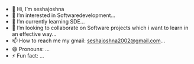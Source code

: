 - 👋 Hi, I’m seshajoshna
- 👀 I’m interested in Softwaredevelopment...
- 🌱 I’m currently learning SDE...
- 💞️ I’m looking to collaborate on Software projects which i want to learn in an effective way...
- 📫 How to reach me my gmail: seshajoshna2002@gmail.com...
- 😄 Pronouns: ...
- ⚡ Fun fact: ...

<!---
seshajoshna2002/seshajoshna2002 is a ✨ special ✨ repository because its `README.md` (this file) appears on your GitHub profile.
You can click the Preview link to take a look at your changes.
--->
